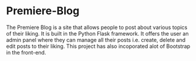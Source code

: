 # Premiere-Blog
The Premiere Blog is a site that allows people to post about various topics of their liking. It is built in the Python Flask framework. It offers the user an admin panel where they can manage all their
posts i.e. create, delete and edit posts to their liking. This project has also incoporated alot of Bootstrap in the front-end. 
